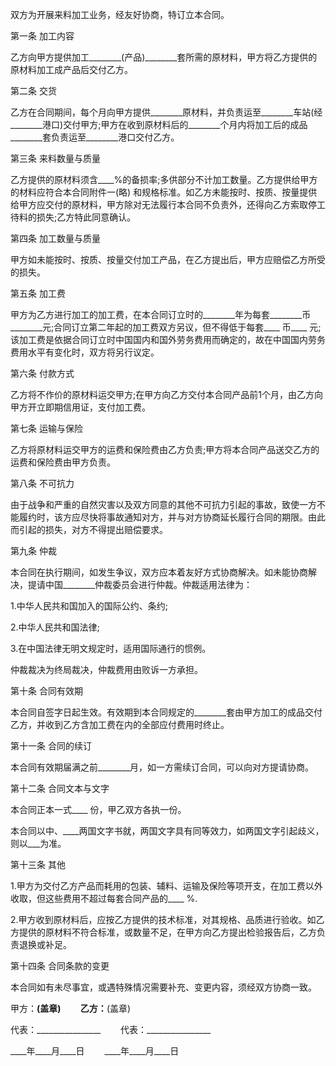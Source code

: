 
 


双方为开展来料加工业务，经友好协商，特订立本合同。


第一条 加工内容


乙方向甲方提供加工________(产品)________套所需的原材料，甲方将乙方提供的原材料加工成产品后交付乙方。


第二条 交货


乙方在合同期间，每个月向甲方提供________原材料，并负责运至________车站(经________港口)交付甲方;甲方在收到原材料后的________个月内将加工后的成品________套负责运至________港口交付乙方。


第三条 来料数量与质量


乙方提供的原材料须含____%的备损率;多供部分不计加工数量。乙方提供给甲方的材料应符合本合同附件一(略) 和规格标准。如乙方未能按时、按质、按量提供给甲方应交付的原材料，甲方除对无法履行本合同不负责外，还得向乙方索取停工待料的损失;乙方特此同意确认。


第四条 加工数量与质量


甲方如未能按时、按质、按量交付加工产品，在乙方提出后，甲方应赔偿乙方所受的损失。


第五条 加工费


甲方为乙方进行加工的加工费，在本合同订立时的________年为每套________币________元;合同订立第二年起的加工费双方另议，但不得低于每套____ 币____ 元;该加工费是依据合同订立时中国国内和国外劳务费用而确定的，故在中国国内劳务费用水平有变化时，双方将另行议定。


第六条 付款方式


乙方将不作价的原材料运交甲方;在甲方向乙方交付本合同产品前1个月，由乙方向甲方开立即期信用证，支付加工费。


第七条 运输与保险


乙方将原材料运交甲方的运费和保险费由乙方负责;甲方将本合同产品送交乙方的运费和保险费由甲方负责。


第八条 不可抗力


由于战争和严重的自然灾害以及双方同意的其他不可抗力引起的事故，致使一方不能履约时，该方应尽快将事故通知对方，并与对方协商延长履行合同的期限。由此而引起的损失，对方不得提出赔偿要求。


第九条 仲裁


本合同在执行期间，如发生争议，双方应本着友好方式协商解决。如未能协商解决，提请中国________仲裁委员会进行仲裁。仲裁适用法律为：


1.中华人民共和国加入的国际公约、条约;


2.中华人民共和国法律;


3.在中国法律无明文规定时，适用国际通行的惯例。


仲裁裁决为终局裁决，仲裁费用由败诉一方承担。


第十条 合同有效期


本合同自签字日起生效。有效期到本合同规定的________套由甲方加工的成品交付乙方，并收到乙方含加工费在内的全部应付费用时终止。


第十一条 合同的续订


本合同有效期届满之前________月，如一方需续订合同，可以向对方提请协商。


第十二条 合同文本与文字


本合同正本一式____ 份，甲乙双方各执一份。


本合同以中、____两国文字书就，两国文字具有同等效力，如两国文字引起歧义，则以___为准。


第十三条 其他


1.甲方为交付乙方产品而耗用的包装、辅料、运输及保险等项开支，在加工费以外收取，但这些费用不超过每套合同产品的____ %.


2.甲方收到原材料后，应按乙方提供的技术标准，对其规格、品质进行验收。如乙方提供的原材料不符合标准，或数量不足，在甲方向乙方提出检验报告后，乙方负责退换或补足。


第十四条 合同条款的变更


本合同如有未尽事宜，或遇特殊情况需要补充、变更内容，须经双方协商一致。


甲方：________________(盖章) 　　乙方：________________(盖章)


代表：________________ 　　代表：________________


____年____月____日 　　____年____月____日
 


 

 
 
 
 
 
  


  
 

  


  


  
 
 
 
 

